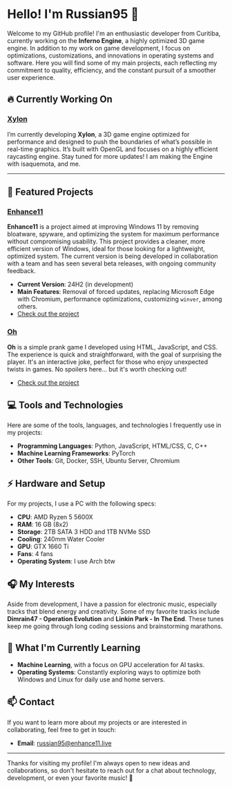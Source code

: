 # Hello! I'm Russian95 👋

Welcome to my GitHub profile! I'm an enthusiastic developer from Curitiba, currently working on the **Inferno Engine**, a highly optimized 3D game engine. In addition to my work on game development, I focus on optimizations, customizations, and innovations in operating systems and software. Here you will find some of my main projects, each reflecting my commitment to quality, efficiency, and the constant pursuit of a smoother user experience.

## 🔥 Currently Working On

### **[Xylon](#)**
I’m currently developing **Xylon**, a 3D game engine optimized for performance and designed to push the boundaries of what’s possible in real-time graphics. It’s built with OpenGL and focuses on a highly efficient raycasting engine. Stay tuned for more updates! I am making the Engine with isaquemota, and me.

---

## 🚀 Featured Projects

### [Enhance11](https://russian95cre.github.io/Enhance11)
**Enhance11** is a project aimed at improving Windows 11 by removing bloatware, spyware, and optimizing the system for maximum performance without compromising usability. This project provides a cleaner, more efficient version of Windows, ideal for those looking for a lightweight, optimized system. The current version is being developed in collaboration with a team and has seen several beta releases, with ongoing community feedback.

- **Current Version**: 24H2 (in development)
- **Main Features**: Removal of forced updates, replacing Microsoft Edge with Chromium, performance optimizations, customizing `winver`, among others.
- [Check out the project](https://russian95cre.github.io/Enhance11)

### [Oh](https://russian95cre.github.io/Oh)
**Oh** is a simple prank game I developed using HTML, JavaScript, and CSS. The experience is quick and straightforward, with the goal of surprising the player. It's an interactive joke, perfect for those who enjoy unexpected twists in games. No spoilers here... but it's worth checking out!

- [Check out the project](https://russian95cre.github.io/Oh)

## 💻 Tools and Technologies

Here are some of the tools, languages, and technologies I frequently use in my projects:

- **Programming Languages**: Python, JavaScript, HTML/CSS, C, C++
- **Machine Learning Frameworks**: PyTorch
- **Other Tools**: Git, Docker, SSH, Ubuntu Server, Chromium

## ⚡ Hardware and Setup
For my projects, I use a PC with the following specs:

- **CPU**: AMD Ryzen 5 5600X
- **RAM**: 16 GB (8x2)
- **Storage**: 2TB SATA 3 HDD and 1TB NVMe SSD
- **Cooling**: 240mm Water Cooler
- **GPU**: GTX 1660 Ti
- **Fans**: 4 fans
- **Operating System**: I use Arch btw

## 🎧 My Interests

Aside from development, I have a passion for electronic music, especially tracks that blend energy and creativity. Some of my favorite tracks include **Dimrain47 - Operation Evolution** and **Linkin Park - In The End**. These tunes keep me going through long coding sessions and brainstorming marathons.

## 🌱 What I'm Currently Learning

- **Machine Learning**, with a focus on GPU acceleration for AI tasks.
- **Operating Systems**: Constantly exploring ways to optimize both Windows and Linux for daily use and home servers.

## 📫 Contact

If you want to learn more about my projects or are interested in collaborating, feel free to get in touch:

- **Email**: russian95@enhance11.live

---

Thanks for visiting my profile! I'm always open to new ideas and collaborations, so don't hesitate to reach out for a chat about technology, development, or even your favorite music! 👾
